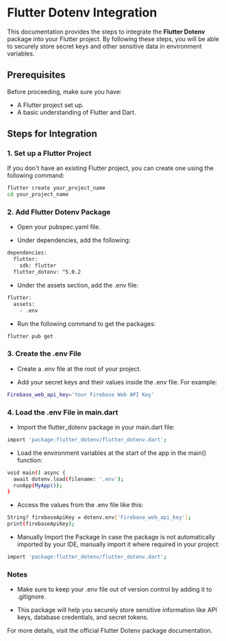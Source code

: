 # Flutter Dotenv Integration

This documentation provides the steps to integrate the **Flutter Dotenv** package into your Flutter project. By following these steps, you will be able to securely store secret keys and other sensitive data in environment variables.

## Prerequisites

Before proceeding, make sure you have:

- A Flutter project set up.
- A basic understanding of Flutter and Dart.
  
## Steps for Integration

### 1. Set up a Flutter Project
If you don't have an existing Flutter project, you can create one using the following command:

```bash
flutter create your_project_name
cd your_project_name
```

### 2. Add Flutter Dotenv Package

  - Open your pubspec.yaml file.

  - Under dependencies, add the following:

  ```bash
  dependencies:
    flutter:
      sdk: flutter
    flutter_dotenv: ^5.0.2
  ```
   - Under the assets section, add the .env file:

  ```bash
  flutter:
    assets:
      - .env
  ```
  - Run the following command to get the packages:

  ```bash
  flutter pub get
  ```

### 3. Create the .env File

  - Create a .env file at the root of your project.

  - Add your secret keys and their values inside the .env file. For example:
  
  ```bash
  Firebase_web_api_key='Your Firebase Web API Key'
  ```

### 4. Load the .env File in main.dart

  - Import the flutter_dotenv package in your main.dart file:
  
  ```bash
  import 'package:flutter_dotenv/flutter_dotenv.dart';
  ```

  - Load the environment variables at the start of the app in the main() function:
  
  ```bash
  void main() async {
    await dotenv.load(filename: '.env');
    runApp(MyApp());
  }
  ```

  - Access the values from the .env file like this:

  ```bash
  String? firebaseApiKey = dotenv.env['Firebase_web_api_key'];
  print(firebaseApiKey);
  ```

  - Manually Import the Package
  In case the package is not automatically imported by your IDE, manually import it where required in your project:

  ```bash
  import 'package:flutter_dotenv/flutter_dotenv.dart';
  ```

### Notes

- Make sure to keep your .env file out of version control by adding it to .gitignore.

- This package will help you securely store sensitive information like API keys, database credentials, and secret tokens.

For more details, visit the official Flutter Dotenv package documentation.

